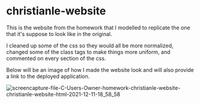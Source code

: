 # christianle-website

This is the website from the homework that I modelled to replicate the one that it's suppose to look like in the original. 

I cleaned up some of the css so they would all be more normalized, changed some of the class tags to make things more uniform, and commented on every section of the css.

Below will be an image of how I made the website look and will also provide a link to the deployed application.

![screencapture-file-C-Users-Owner-homework-christianle-website-christianle-website-html-2021-12-11-18_58_58](https://user-images.githubusercontent.com/95057279/145698538-faeb44de-2aa4-43f7-b367-b51f6f218517.png)


